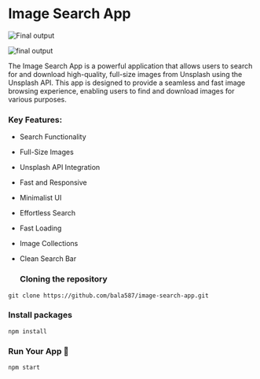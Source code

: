 # Image Search App

![Final output](https://i.pinimg.com/originals/9b/b4/a4/9bb4a49c67720c53298d8e1f33b86807.jpg)

![final output ](https://i.pinimg.com/originals/cb/db/04/cbdb04f69be9d0403589b6338bf8414d.jpg)

The Image Search App is a powerful application that allows users to search for and download high-quality, full-size images from Unsplash using the Unsplash API. This app is designed to provide a seamless and fast image browsing experience, enabling users to find and download images for various purposes.

### Key Features:
- Search Functionality
- Full-Size Images
- Unsplash API Integration
- Fast and Responsive
- Minimalist UI
- Effortless Search
- Fast Loading
- Image Collections
- Clean Search Bar

    ### Cloning the repository

```shell
git clone https://github.com/bala587/image-search-app.git
```

### Install packages 

```shell
npm install
```

### Run Your App 🚀

``` shell
npm start
```

